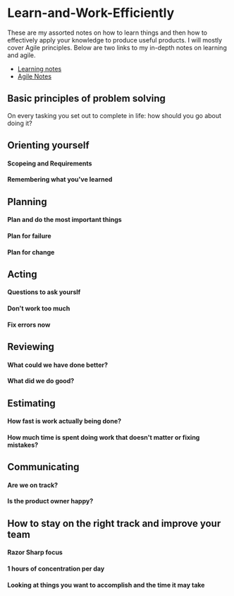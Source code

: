 # Learn-and-Work-Efficiently
These are my assorted notes on how to learn things and then how to effectively apply your knowledge to produce useful products.  I will mostly cover Agile principles.
Below are two links to my in-depth notes on learning and agile.
* [Learning notes](https://github.com/so87/Learn-and-Work-Efficiently/blob/master/agile%20methodology.md)
* [Agile Notes](https://github.com/so87/Learn-and-Work-Efficiently/blob/master/learning%20tricks.md)

## Basic principles of problem solving
On every tasking you set out to complete in life: how should you go about doing it?

## Orienting yourself
#### Scopeing and Requirements
#### Remembering what you've learned


## Planning
#### Plan and do the most important things
#### Plan for failure
#### Plan for change

## Acting
#### Questions to ask yourslf
#### Don't work too much
#### Fix errors now

## Reviewing
#### What could we have done better?
#### What did we do good?

## Estimating
#### How fast is work actually being done?
#### How much time is spent doing work that doesn't matter or fixing mistakes?

## Communicating
#### Are we on track?
#### Is the product owner happy?

## How to stay on the right track and improve your team
#### Razor Sharp focus
#### 1 hours of concentration per day
#### Looking at things you want to accomplish and the time it may take


